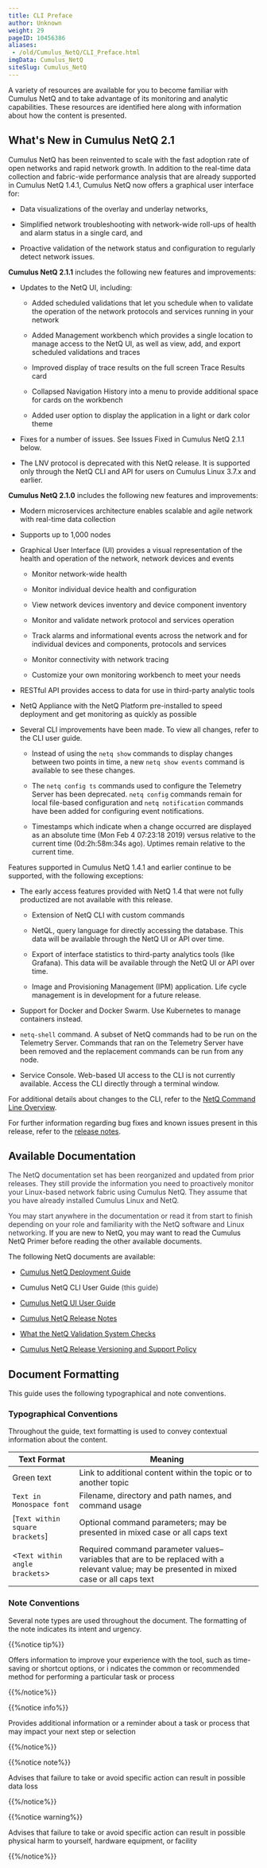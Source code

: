 ```yaml
---
title: CLI Preface
author: Unknown
weight: 29
pageID: 10456386
aliases:
 - /old/Cumulus_NetQ/CLI_Preface.html
imgData: Cumulus_NetQ
siteSlug: Cumulus_NetQ
---
```

A variety of resources are available for you to become familiar with
Cumulus NetQ and to take advantage of its monitoring and analytic
capabilities. These resources are identified here along with information
about how the content is presented.

## What's New in Cumulus NetQ 2.1

Cumulus NetQ has been reinvented to scale with the fast adoption rate of
open networks and rapid network growth. In addition to the real-time
data collection and fabric-wide performance analysis that are already
supported in Cumulus NetQ 1.4.1, Cumulus NetQ now offers a graphical
user interface for:

  - Data visualizations of the overlay and underlay networks,

  - Simplified network troubleshooting with network-wide roll-ups of
    health and alarm status in a single card, and

  - Proactive validation of the network status and configuration to
    regularly detect network issues.

**Cumulus NetQ 2.1.1** includes the following new features and
improvements:

  - Updates to the NetQ UI, including:
    
      - Added scheduled validations that let you schedule when to
        validate the operation of the network protocols and services
        running in your network
    
      - Added Management workbench which provides a single location to
        manage access to the NetQ UI, as well as view, add, and export
        scheduled validations and traces
    
      - Improved display of trace results on the full screen Trace
        Results card
    
      - Collapsed Navigation History into a menu to provide additional
        space for cards on the workbench
    
      - Added user option to display the application in a light or dark
        color theme

  - Fixes for a number of issues. See Issues Fixed in Cumulus NetQ 2.1.1
    below.

  - The LNV protocol is deprecated with this NetQ release. It is
    supported only through the NetQ CLI and API for users on Cumulus
    Linux 3.7.x and earlier.

**Cumulus NetQ 2.1.0** includes the following new features and
improvements:

  - Modern microservices architecture enables scalable and agile network
    with real-time data collection

  - Supports up to 1,000 nodes

  - Graphical User Interface (UI) provides a visual representation of
    the health and operation of the network, network devices and events
    
      - Monitor network-wide health
    
      - Monitor individual device health and configuration
    
      - View network devices inventory and device component inventory
    
      - Monitor and validate network protocol and services operation
    
      - Track alarms and informational events across the network and for
        individual devices and components, protocols and services
    
      - Monitor connectivity with network tracing
    
      - Customize your own monitoring workbench to meet your needs

  - RESTful API provides access to data for use in third-party analytic
    tools

  - NetQ Appliance with the NetQ Platform pre-installed to speed
    deployment and get monitoring as quickly as possible

  - Several CLI improvements have been made. To view all changes, refer
    to the CLI user guide.
    
      - Instead of using the `netq show` commands to display changes
        between two points in time, a new `netq show events` command is
        available to see these changes.
    
      - The `netq config ts` commands used to configure the Telemetry
        Server has been deprecated. `netq config` commands remain for
        local file-based configuration and `netq notification` commands
        have been added for configuring event notifications.
    
      - Timestamps which indicate when a change occurred are displayed
        as an absolute time (Mon Feb 4 07:23:18 2019) versus relative to
        the current time (0d:2h:58m:34s ago). Uptimes remain relative to
        the current time.

Features supported in Cumulus NetQ 1.4.1 and earlier continue to be
supported, with the following exceptions:

  - The early access features provided with NetQ 1.4 that were not fully
    productized are not available with this release.
    
      - Extension of NetQ CLI with custom commands
    
      - NetQL, query language for directly accessing the database. This
        data will be available through the NetQ UI or API over time.
    
      - Export of interface statistics to third-party analytics tools
        (like Grafana). This data will be available through the NetQ UI
        or API over time.
    
      - Image and Provisioning Management (IPM) application. Life cycle
        management is in development for a future release.

  - Support for Docker and Docker Swarm. Use Kubernetes to manage
    containers instead.

  - `netq-shell` command. A subset of NetQ commands had to be run on the
    Telemetry Server. Commands that ran on the Telemetry Server have
    been removed and the replacement commands can be run from any node.

  - Service Console. Web-based UI access to the CLI is not currently
    available. Access the CLI directly through a terminal window.

For additional details about changes to the CLI, refer to the [NetQ
Command Line
Overview](/old/Cumulus_NetQ/NetQ_Command_Line_Overview.html).

For further information regarding bug fixes and known issues present in
this release, refer to the [release
notes](https://support.cumulusnetworks.com/hc/en-us/articles/360017779214).

## Available Documentation

<span style="color: #353744;"> The NetQ documentation set has been
reorganized and updated from prior releases. They still provide the
information you need to proactively monitor your Linux-based network
fabric using Cumulus NetQ. They assume that you have already installed
Cumulus Linux and NetQ. </span>

<span style="color: #353744;"> You may start anywhere in the
documentation or read it from start to finish depending on your role and
familiarity with the NetQ software and Linux networking. </span> If you
are new to NetQ, you may want to read the Cumulus NetQ Primer before
reading the other available documents.

The following NetQ documents are available:

  - [Cumulus NetQ Deployment
    Guide](/old/Cumulus_NetQ/Cumulus_NetQ_Deployment_Guide.html)

  - Cumulus NetQ CLI User Guide <span style="color: #353744;"> (this
    guide) </span>

  - [Cumulus NetQ UI User
    Guide](/old/Cumulus_NetQ/Cumulus_NetQ_UI_User_Guide.html)

  - [Cumulus NetQ Release
    Notes](https://support.cumulusnetworks.com/hc/en-us/articles/360017779214)

  - [What the NetQ Validation System
    Checks](https://support.cumulusnetworks.com/hc/en-us/articles/360021961394)

  - [Cumulus NetQ Release Versioning and Support
    Policy](https://support.cumulusnetworks.com/hc/en-us/articles/360020782534)

## Document Formatting

This guide uses the following typographical and note conventions.

### Typographical Conventions

Throughout the guide, text formatting is used to convey contextual
information about the content.

| **Text Format**                   | **Meaning**                                                                                                                                |
| --------------------------------- | ------------------------------------------------------------------------------------------------------------------------------------------ |
| Green text                        | Link to additional content within the topic or to another topic                                                                            |
| `Text in Monospace font`          | Filename, directory and path names, and command usage                                                                                      |
| \[`Text within square brackets`\] | Optional command parameters; may be presented in mixed case or all caps text                                                               |
| \<`Text within angle brackets`\>  | Required command parameter values–variables that are to be replaced with a relevant value; may be presented in mixed case or all caps text |

### Note Conventions

Several note types are used throughout the document. The formatting of
the note indicates its intent and urgency.

{{%notice tip%}}

Offers information to improve your experience with the tool, such as
time-saving or shortcut options, or i ndicates the common or recommended
method for performing a particular task or process

{{%/notice%}}

{{%notice info%}}

Provides additional information or a reminder about a task or process
that may impact your next step or selection

{{%/notice%}}

{{%notice note%}}

Advises that failure to take or avoid specific action can result in
possible data loss

{{%/notice%}}

{{%notice warning%}}

Advises that failure to take or avoid specific action can result in
possible physical harm to yourself, hardware equipment, or facility

{{%/notice%}}
